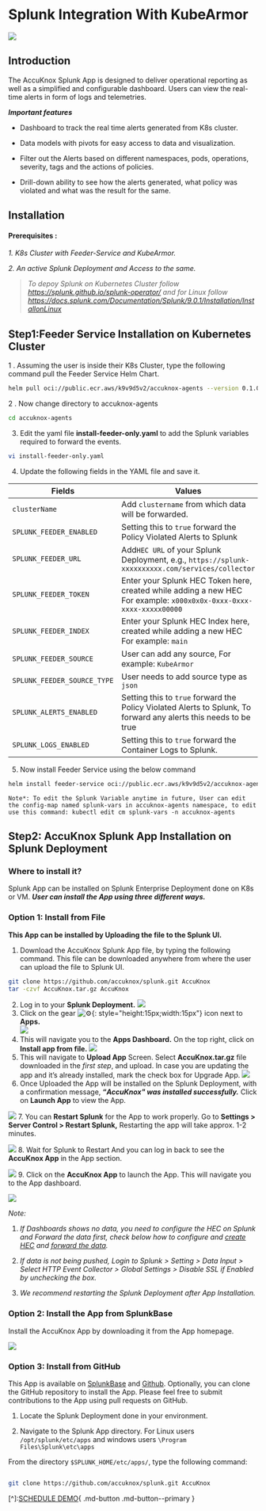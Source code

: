 
# Splunk Integration With KubeArmor
  

![](./images/kubearmor-accuknox.png)
 

## **Introduction**
The AccuKnox Splunk App is designed to deliver operational reporting as well as a simplified and configurable dashboard.
Users can view the real-time alerts in form of logs and telemetries.

***Important features***

-  Dashboard to track the real time alerts generated from K8s cluster.

-  Data models with pivots for easy access to data and visualization.

-  Filter out the Alerts based on different namespaces, pods, operations, severity, tags and the actions of policies.

-  Drill-down ability to see how the alerts generated, what policy was violated and what was the result for the same.

## **Installation**
#### **Prerequisites :**
*1. K8s Cluster with Feeder-Service and KubeArmor.*

*2. An active Splunk Deployment and Access to the same.*

>  *To depoy Splunk on Kubernetes Cluster follow https://splunk.github.io/splunk-operator/*  *and for Linux follow https://docs.splunk.com/Documentation/Splunk/9.0.1/Installation/InstallonLinux*

## **Step1:Feeder Service Installation on Kubernetes Cluster**
1 . Assuming the user is inside their K8s Cluster, type the following command pull the Feeder Service Helm Chart.
```bash  
helm pull oci://public.ecr.aws/k9v9d5v2/accuknox-agents --version 0.1.0 --untar
```
2 . Now change directory to accuknox-agents
```bash  
cd accuknox-agents
```
3. Edit the yaml file **install-feeder-only.yaml** to add the Splunk variables required to forward the events. 
```bash  
vi install-feeder-only.yaml
```
4. Update the following fields in the YAML file and save it. 

| Fields           | Values                                                                                                             |
|------------------------|--------------------------------------------------------------------------------------------------------------------|
| `clusterName`                            | Add `clustername` from which data will be forwarded.                                                               |
| `SPLUNK_FEEDER_ENABLED`                  | Setting this to `true` forward the Policy Violated Alerts to Splunk                                                |
| `SPLUNK_FEEDER_URL`                      | Add`HEC URL` of your Splunk Deployment, e.g., `https://splunk-xxxxxxxxxx.com/services/collector`                   |
| `SPLUNK_FEEDER_TOKEN`                    | Enter your Splunk HEC Token here, created while adding a new HEC For example: `x000x0x0x-0xxx-0xxx-xxxx-xxxxx00000`                                                                                                                            |
| `SPLUNK_FEEDER_INDEX`                    | Enter your Splunk HEC Index here, created while adding a new HEC For example: `main`                                |
| `SPLUNK_FEEDER_SOURCE`                   | User can add any source, For example: `KubeArmor`                                                                   |
| `SPLUNK_FEEDER_SOURCE_TYPE`              | User needs to add source type as `json`                                                                             |
| `SPLUNK_ALERTS_ENABLED`                  | Setting this to `true` forward the Policy Violated Alerts to Splunk, To forward any alerts this needs to be true    |
| `SPLUNK_LOGS_ENABLED`                    |Setting this to `true` forward the Container Logs to Splunk.|

5. Now install Feeder Service using the below command
```bash  
helm install feeder-service oci://public.ecr.aws/k9v9d5v2/accuknox-agents --version 0.1.0 --values=install-feeder-only.yaml  -n accuknox-agents --create-namespace
```
```Note*: To edit the Splunk Variable anytime in future, User can edit the config-map named splunk-vars in accuknox-agents namespace, to edit use this command: kubectl edit cm splunk-vars -n accuknox-agents```
## **Step2: AccuKnox Splunk App Installation on Splunk Deployment**
### Where to install it?
Splunk App can be installed on Splunk Enterprise Deployment done on K8s or VM.
***User can install the App using three different ways.***
### Option 1: Install from File
**This App can be installed by Uploading the file to the Splunk UI.**
  1. Download the AccuKnox Splunk App file, by typing the following command. This file can be downloaded anywhere from where the user can upload the file to Splunk UI.
 ```bash
 git clone https://github.com/accuknox/splunk.git AccuKnox
 tar -czvf AccuKnox.tar.gz AccuKnox
 ```
2. Log in to your **Splunk Deployment.**
    ![](./images/Login-Splunk.png)
3. Click on the gear ![:gear:](https://pf-emoji-service--cdn.us-east-1.prod.public.atl-paas.net/standard/caa27a19-fc09-4452-b2b4-a301552fd69c/64x64/2699.png){:   style="height:15px;width:15px"} icon next to **Apps.**  
   ![](./images/manageapps.png)
4. This will navigate you to the **Apps Dashboard.** On the top right, click on **Install app from file.**
   ![](./images/installappfromfile.png)
5. This will navigate to **Upload App** Screen. Select **AccuKnox.tar.gz** file downloaded in the _first step_, and upload. In case you are updating the app and it’s already installed, mark the check box for Upgrade App.
 ![](./images/choosefile.png)
6. Once Uploaded the App will be installed on the Splunk Deployment, with a confirmation message, **“**_**AccuKnox" was installed successfully.**_ Click on **Launch App** to view the App.

 ![](./images/AccuKnoxInstalled.png)
7. You can **Restart Splunk** for the App to work properly. Go to **Settings > Server Control > Restart Splunk,** Restarting the app will take approx. 1-2 minutes.

 ![](./images/RestartSplunk.png)
8. Wait for Splunk to Restart And you can log in back to see the **AccuKnox App** in the App section.

 ![](./images/Dashboard.png)
9. Click on the **AccuKnox App** to launch the App. This will navigate you to the App dashboard.

 ![](./images/SplunkDashboard.png)

_*Note:*_

1.  *If Dashboards shows no data, you need to configure the HEC on Splunk and Forward the data first, check below how to configure and [create HEC](https://docs.splunk.com/Documentation/Splunk/9.0.1/Data/UsetheHTTPEventCollector) and [ forward the data]().*

2. *If data is not being pushed, Login to Splunk > Setting > Data Input > Select HTTP Event Collector > Global Settings > Disable SSL if Enabled by unchecking the box.*

3. *We recommend restarting the Splunk Deployment after App Installation.*

### Option 2: Install the App from SplunkBase

Install the AccuKnox App by downloading it from the App homepage.

![](./images/splunkbase_app_preview.png) 

### Option 3: Install from GitHub
This App is available on [SplunkBase](https://apps.splunk.com/apps/id/SplunkforAccuKnox "https://apps.splunk.com/apps/id/SplunkforAccuKnox") and [Github](https://github.com/accuknox/splunk "https://github.com/accuknox/splunk"). Optionally, you can clone the GitHub repository to install the App. Please feel free to submit contributions to the App using pull requests on GitHub.

1. Locate the Splunk Deployment done in your environment.

2. Navigate to the Splunk App directory. For Linux users `/opt/splunk/etc/apps` and windows users `\Program Files\Splunk\etc\apps`

From the directory `$SPLUNK_HOME/etc/apps/`, type the following command:
```bash

git clone https://github.com/accuknox/splunk.git AccuKnox

```

[^]:[SCHEDULE DEMO](https://www.accuknox.com/contact-us){ .md-button .md-button--primary }
